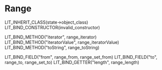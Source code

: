 # Range
LIT_INHERIT_CLASS(state->object_class)
LIT_BIND_CONSTRUCTOR(invalid_constructor)

LIT_BIND_METHOD("iterator", range_iterator)
LIT_BIND_METHOD("iteratorValue", range_iteratorValue)
LIT_BIND_METHOD("toString", range_toString)

LIT_BIND_FIELD("from", range_from, range_set_from)
LIT_BIND_FIELD("to", range_to, range_set_to)
LIT_BIND_GETTER("length", range_length)